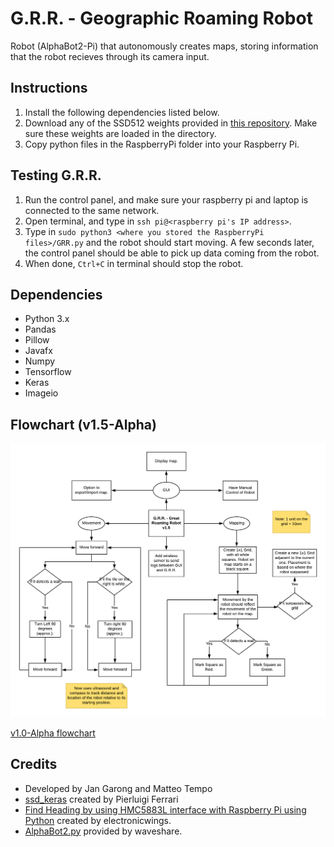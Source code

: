 # G.R.R. - Geographic Roaming Robot
Robot (AlphaBot2-Pi) that autonomously creates maps, storing information that the robot recieves through its camera input.

## Instructions
1. Install the following dependencies listed below.
2. Download any of the SSD512 weights provided in [this repository](https://github.com/pierluigiferrari/ssd_keras). Make sure these weights are loaded in the directory.
3. Copy python files in the RaspberryPi folder into your Raspberry Pi.

## Testing G.R.R.
1. Run the control panel, and make sure your raspberry pi and laptop is connected to the same network.
2. Open terminal, and type in ``ssh pi@<raspberry pi's IP address>``.
3. Type in ``sudo python3 <where you stored the RaspberryPi files>/GRR.py`` and the robot should start moving. A few seconds later, the control panel should be able to pick up data coming from the robot.
4. When done, ``Ctrl+C`` in terminal should stop the robot.

## Dependencies
* Python 3.x
* Pandas
* Pillow
* Javafx
* Numpy
* Tensorflow
* Keras
* Imageio

## Flowchart (v1.5-Alpha)
![alt text](https://github.com/Magichanics/GRR-Pi/blob/be8724e657bfecf57ec7b9cd98e724eef330caae/curr_ver.png)

[v1.0-Alpha flowchart](https://github.com/Magichanics/GRR-Pi/blob/c3b9f0c6a45b725a5bf3c15971ff976d40f442e5/version_flowchart.png)

## Credits
* Developed by Jan Garong and Matteo Tempo
* [ssd_keras](https://github.com/pierluigiferrari/ssd_keras) created by Pierluigi Ferrari
* [Find Heading by using HMC5883L interface with Raspberry Pi using Python](http://www.electronicwings.com) created by electronicwings.
* [AlphaBot2.py](https://www.waveshare.com/) provided by waveshare.
